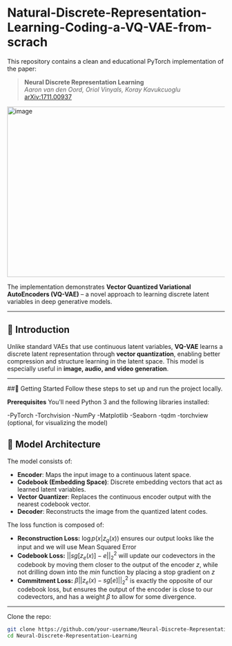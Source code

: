 # Natural-Discrete-Representation-Learning-Coding-a-VQ-VAE-from-scrach

This repository contains a clean and educational PyTorch implementation of the paper:

> **Neural Discrete Representation Learning**  
> *Aaron van den Oord, Oriol Vinyals, Koray Kavukcuoglu*  
> [arXiv:1711.00937](https://arxiv.org/abs/1711.00937)


<img width="1169" height="394" alt="image" src="https://github.com/user-attachments/assets/16755461-2012-46c6-925d-e7614ede23b5" />

The implementation demonstrates **Vector Quantized Variational AutoEncoders (VQ-VAE)** – a novel approach to learning discrete latent variables in deep generative models.

---

## 📌 Introduction

Unlike standard VAEs that use continuous latent variables, **VQ-VAE** learns a discrete latent representation through **vector quantization**, enabling better compression and structure learning in the latent space. This model is especially useful in **image, audio, and video generation**.

---

##🚀 Getting Started
Follow these steps to set up and run the project locally.

**Prerequisites**
You'll need Python 3 and the following libraries installed:

-PyTorch
-Torchvision
-NumPy
-Matplotlib
-Seaborn
-tqdm
-torchview (optional, for visualizing the model)



## 🧠 Model Architecture

The model consists of:

- **Encoder**: Maps the input image to a continuous latent space.
- **Codebook (Embedding Space)**: Discrete embedding vectors that act as learned latent variables.
- **Vector Quantizer**: Replaces the continuous encoder output with the nearest codebook vector.
- **Decoder**: Reconstructs the image from the quantized latent codes.

The loss function is composed of:
- **Reconstruction Loss:** $\log p(x|z_q(x))$ ensures our output looks like the input and we will use Mean Squared Error
- **Codebook Loss:** $||sg[z_e(x)] - e||_2^2$ will update our codevectors in the codebook by moving them closer to the output of the encoder $z$, while not drilling down into the $min$ function by placing a stop gradient on $z$
- **Commitment Loss:** $\beta||z_e(x) - sg[e]||_2^2$ is exactly the opposite of our codebook loss, but ensures the output of the encoder is close to our codevectors, and has a weight $\beta$ to allow for some divergence.

---


Clone the repo:

```bash
git clone https://github.com/your-username/Neural-Discrete-Representation-Learning.git
cd Neural-Discrete-Representation-Learning
